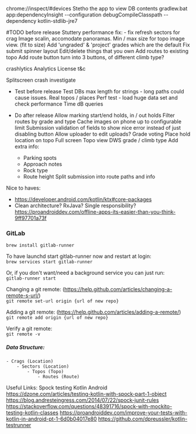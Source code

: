 chrome://inspect/#devices
Stetho the app to view DB contents
gradlew.bat app:dependencyInsight --configuration debugCompileClasspath  --dependency kotlin-stdlib-jre7

#TODO before release
Stuttery performance fix:
    - fix refresh sectors for crag
Image scalin, accomodate panoramas. Min / max size for topo image view. (fit to size)
Add 'ungraded' & 'project' grades which are the default
Fix submit spinner layout
Edit/delete things that you own
Add routes to existing topo
Add route button turn into 3 buttons, of different climb type?

crashlytics
Analytics
License t&c

Splitscreen crash investigate

- Test before release
Test DBs max length for strings - long paths could cause issues.
Real topos / places
Perf test - load huge data set and check performance
Time dB queries


- Do after release
Allow marking start/end holds, in / out holds
Filter routes by grade and type
Cache images on phone up to configurable limit
Submission validation of fields to show nice error instead of just disabling button
Allow uploader to edit uploads?
Grade voting
Place hold location on topo
Full screen Topo view
DWS grade / climb  type
Add extra info:
    - Parking spots
    - Approach notes
    - Rock type
    - Route height
Split submission into route paths and info


Nice to haves:
- https://developer.android.com/kotlin/ktx#core-packages
- Clean architecture? RxJava? Single responsibility?
https://proandroiddev.com/offline-apps-its-easier-than-you-think-9ff97701a73f

### GitLab
`brew install gitlab-runner`

To have launchd start gitlab-runner now and restart at login: <br />
`brew services start gitlab-runner`

Or, if you don't want/need a background service you can just run:<br />
`gitlab-runner start`

Changing a git remote: (https://help.github.com/articles/changing-a-remote-s-url/)<br />
`git remote set-url origin {url of new repo}`

Adding a git remote: (https://help.github.com/articles/adding-a-remote/)<br />
`git remote add origin {url of new repo}`

Verify a git remote:<br />
`git remote -v`


##### Data Structure:
```
- Crags (Location)
    - Sectors (Location)
        - Topos (Topo)
            - Routes (Route)
```

Useful Links:
Spock testing Kotlin Android
https://dzone.com/articles/testing-kotlin-with-spock-part-1-object
https://blog.andresteingress.com/2014/07/22/spock-junit-rules
https://stackoverflow.com/questions/48391716/spock-with-mockito-testing-kotlin-classes
https://proandroiddev.com/improve-your-tests-with-kotlin-in-android-pt-1-6d0b04017e80
https://github.com/dpreussler/kotlin-testrunner